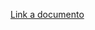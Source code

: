 [Link a documento](https://iteso01-my.sharepoint.com/:w:/g/personal/daniela_mijares_iteso_mx/EZWUwYeGqx9OmN3Mk_xO9mkBvEc3xSk_Tq4P2IY0uKIZgA?e=nEIv43)

